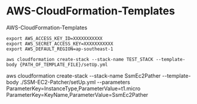 # AWS-CloudFormation-Templates
AWS-CloudFormation-Templates

```
export AWS_ACCESS_KEY_ID=XXXXXXXXXXX
export AWS_SECRET_ACCESS_KEY=XXXXXXXXXXX
export AWS_DEFAULT_REGION=ap-southeast-1

aws cloudformation create-stack --stack-name TEST_STACK --template-body {PATH_OF_TEMPLATE_FILE}/setUp.yml
```

aws cloudformation create-stack --stack-name SsmEc2Pather --template-body ./SSM-EC2-Patcher/setUp.yml --parameters ParameterKey=InstanceType,ParameterValue=t1.micro ParameterKey=KeyName,ParameterValue=SsmEc2Pather